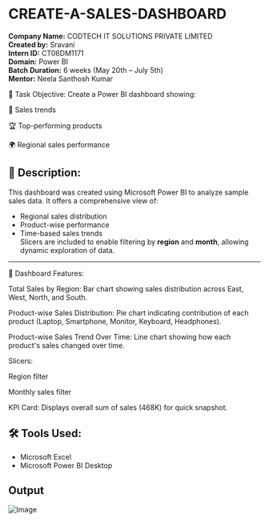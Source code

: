 # CREATE-A-SALES-DASHBOARD

**Company Name:** CODTECH IT SOLUTIONS PRIVATE LIMITED  
**Created by:** Sravani  
**Intern ID:** CT06DM1171  
**Domain:** Power BI  
**Batch Duration:** 6 weeks (May 20th – July 5th)  
**Mentor:** Neela Santhosh Kumar

📌 Task Objective:
Create a Power BI dashboard showing:

📍 Sales trends

🏆 Top-performing products

🌍 Regional sales performance

## 📝 Description:
This dashboard was created using Microsoft Power BI to analyze sample sales data. It offers a comprehensive view of:
- Regional sales distribution  
- Product-wise performance  
- Time-based sales trends  
Slicers are included to enable filtering by **region** and **month**, allowing dynamic exploration of data.
---

🧩 Dashboard Features:

Total Sales by Region: Bar chart showing sales distribution across East, West, North, and South.

Product-wise Sales Distribution: Pie chart indicating contribution of each product (Laptop, Smartphone, Monitor, Keyboard, Headphones).

Product-wise Sales Trend Over Time: Line chart showing how each product's sales changed over time.

Slicers:

Region filter

Monthly sales filter

KPI Card: Displays overall sum of sales (468K) for quick snapshot.

## 🛠️ Tools Used:

- Microsoft Excel  
- Microsoft Power BI Desktop  

## Output
![Image](https://github.com/user-attachments/assets/5c97dfd1-c04a-4273-bbd6-faff37e603af)
